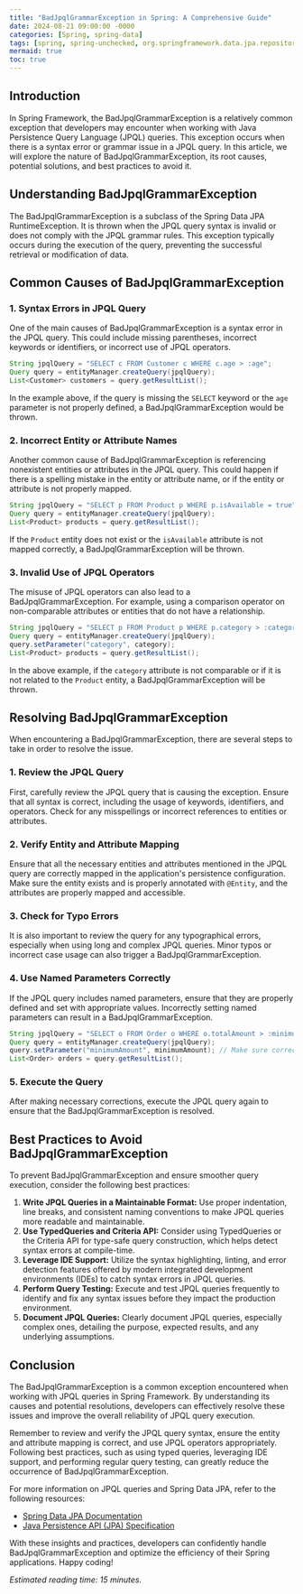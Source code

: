```yaml
---
title: "BadJpqlGrammarException in Spring: A Comprehensive Guide"
date: 2024-08-21 09:00:00 -0000
categories: [Spring, spring-data]
tags: [spring, spring-unchecked, org.springframework.data.jpa.repository.query]
mermaid: true
toc: true
---
```



## Introduction

In Spring Framework, the BadJpqlGrammarException is a relatively common exception that developers may encounter when working with Java Persistence Query Language (JPQL) queries. This exception occurs when there is a syntax error or grammar issue in a JPQL query. In this article, we will explore the nature of BadJpqlGrammarException, its root causes, potential solutions, and best practices to avoid it.

## Understanding BadJpqlGrammarException

The BadJpqlGrammarException is a subclass of the Spring Data JPA RuntimeException. It is thrown when the JPQL query syntax is invalid or does not comply with the JPQL grammar rules. This exception typically occurs during the execution of the query, preventing the successful retrieval or modification of data.

## Common Causes of BadJpqlGrammarException

### 1. Syntax Errors in JPQL Query

One of the main causes of BadJpqlGrammarException is a syntax error in the JPQL query. This could include missing parentheses, incorrect keywords or identifiers, or incorrect use of JPQL operators.

```java
String jpqlQuery = "SELECT c FROM Customer c WHERE c.age > :age";
Query query = entityManager.createQuery(jpqlQuery);
List<Customer> customers = query.getResultList();
```

In the example above, if the query is missing the `SELECT` keyword or the `age` parameter is not properly defined, a BadJpqlGrammarException would be thrown.

### 2. Incorrect Entity or Attribute Names

Another common cause of BadJpqlGrammarException is referencing nonexistent entities or attributes in the JPQL query. This could happen if there is a spelling mistake in the entity or attribute name, or if the entity or attribute is not properly mapped.

```java
String jpqlQuery = "SELECT p FROM Product p WHERE p.isAvailable = true";
Query query = entityManager.createQuery(jpqlQuery);
List<Product> products = query.getResultList();
```

If the `Product` entity does not exist or the `isAvailable` attribute is not mapped correctly, a BadJpqlGrammarException will be thrown.

### 3. Invalid Use of JPQL Operators

The misuse of JPQL operators can also lead to a BadJpqlGrammarException. For example, using a comparison operator on non-comparable attributes or entities that do not have a relationship.

```java
String jpqlQuery = "SELECT p FROM Product p WHERE p.category > :category";
Query query = entityManager.createQuery(jpqlQuery);
query.setParameter("category", category);
List<Product> products = query.getResultList();
```

In the above example, if the `category` attribute is not comparable or if it is not related to the `Product` entity, a BadJpqlGrammarException will be thrown.

## Resolving BadJpqlGrammarException

When encountering a BadJpqlGrammarException, there are several steps to take in order to resolve the issue.

### 1. Review the JPQL Query

First, carefully review the JPQL query that is causing the exception. Ensure that all syntax is correct, including the usage of keywords, identifiers, and operators. Check for any misspellings or incorrect references to entities or attributes.

### 2. Verify Entity and Attribute Mapping

Ensure that all the necessary entities and attributes mentioned in the JPQL query are correctly mapped in the application's persistence configuration. Make sure the entity exists and is properly annotated with `@Entity`, and the attributes are properly mapped and accessible.

### 3. Check for Typo Errors

It is also important to review the query for any typographical errors, especially when using long and complex JPQL queries. Minor typos or incorrect case usage can also trigger a BadJpqlGrammarException.

### 4. Use Named Parameters Correctly

If the JPQL query includes named parameters, ensure that they are properly defined and set with appropriate values. Incorrectly setting named parameters can result in a BadJpqlGrammarException.

```java
String jpqlQuery = "SELECT o FROM Order o WHERE o.totalAmount > :minimumAmount";
Query query = entityManager.createQuery(jpqlQuery);
query.setParameter("minimumAmount", minimumAmount); // Make sure correct parameter name is used
List<Order> orders = query.getResultList();
```

### 5. Execute the Query

After making necessary corrections, execute the JPQL query again to ensure that the BadJpqlGrammarException is resolved.

## Best Practices to Avoid BadJpqlGrammarException

To prevent BadJpqlGrammarException and ensure smoother query execution, consider the following best practices:

1. **Write JPQL Queries in a Maintainable Format:** Use proper indentation, line breaks, and consistent naming conventions to make JPQL queries more readable and maintainable.
2. **Use TypedQueries and Criteria API:** Consider using TypedQueries or the Criteria API for type-safe query construction, which helps detect syntax errors at compile-time.
3. **Leverage IDE Support:** Utilize the syntax highlighting, linting, and error detection features offered by modern integrated development environments (IDEs) to catch syntax errors in JPQL queries.
4. **Perform Query Testing:** Execute and test JPQL queries frequently to identify and fix any syntax issues before they impact the production environment.
5. **Document JPQL Queries:** Clearly document JPQL queries, especially complex ones, detailing the purpose, expected results, and any underlying assumptions.

## Conclusion

The BadJpqlGrammarException is a common exception encountered when working with JPQL queries in Spring Framework. By understanding its causes and potential resolutions, developers can effectively resolve these issues and improve the overall reliability of JPQL query execution.

Remember to review and verify the JPQL query syntax, ensure the entity and attribute mapping is correct, and use JPQL operators appropriately. Following best practices, such as using typed queries, leveraging IDE support, and performing regular query testing, can greatly reduce the occurrence of BadJpqlGrammarException.

For more information on JPQL queries and Spring Data JPA, refer to the following resources:

- [Spring Data JPA Documentation](https://docs.spring.io/spring-data/jpa/docs/current/reference/html/#reference)
- [Java Persistence API (JPA) Specification](https://jakarta.ee/specifications/persistence/2.2/javax-persistence-api-2.2.pdf)

With these insights and practices, developers can confidently handle BadJpqlGrammarException and optimize the efficiency of their Spring applications. Happy coding!

*Estimated reading time: 15 minutes.*